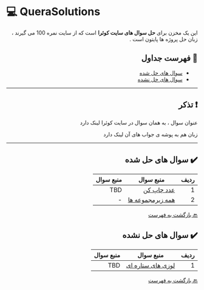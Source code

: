 # :computer: QueraSolutions

<div dir="rtl">

این یک مخزن برای **حل سوال های سایت کوئرا** است که از سایت نمره 100 می گیرند ، زبان حل پروژه ها
پایتون است .

## :mag_right: فهرست جداول

* [سوال های حل شده](#heavy_check_mark-سوال-های-حل-شده)
* [سوال های حل نشده](#heavy_check_mark-سوال-های-حل-نشده)

***

## :exclamation: تذکر


عنوان سوال ، به همان سوال در سایت کوئرا لینک دارد

زبان هم به پوشه ی جواب های آن لینک دارد

***

## :heavy_check_mark: سوال های حل شده

ردیف | منبع سوال | منبع سوال 
 --- | --- | --- 
1 | [عدد چاپ کن](https://b2n.ir/badihi-quera) | TBD | [Python](https://b2n.ir/adadchap) | 1 |
2 | [همه زیرمجموعه ها](https://quera.org/problemset/12912/) | - | [Python](https://b2n.ir/hamezirmajmuii) | 1 |

 
 [:back: بازگشت به فهرست](#mag_right-فهرست-جداول)

## :heavy_check_mark: سوال های حل نشده

ردیف | منبع سوال | منبع سوال 
 --- | --- | --- 
1 | [لوزی های ستاره ای](https://b2n.ir/badihi-quera) | TBD | [Python](https://b2n.ir/adadchap) | 1 |

 
 [:back: بازگشت به فهرست](#mag_right-فهرست-جداول)
